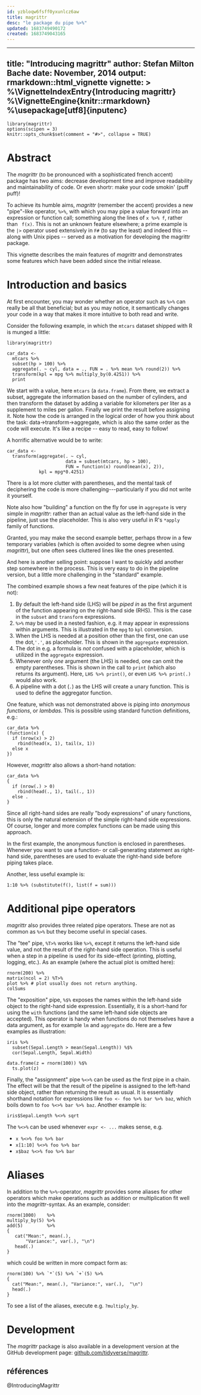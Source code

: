 ```yaml
---
id: yzbloqw6fsff0yxunlcz6aw
title: magrittr
desc: "le package du pipe %>%"
updated: 1683749490172
created: 1683749043165
---
```


---
title: "Introducing magrittr"
author: Stefan Milton Bache
date: November, 2014
output: rmarkdown::html_vignette
vignette: >
  %\VignetteIndexEntry{Introducing magrittr}
  %\VignetteEngine{knitr::rmarkdown}
  %\usepackage[utf8]{inputenc}
---

```{r include = FALSE}
library(magrittr)
options(scipen = 3)
knitr::opts_chunk$set(comment = "#>", collapse = TRUE)
```

# Abstract

The *magrittr* (to be pronounced with a sophisticated french accent) package has
two aims: decrease development time and improve readability and maintainability 
of code. Or even shortr: make your code smokin' (puff puff)!

To achieve its humble aims, *magrittr* (remember the accent) provides a new 
"pipe"-like operator, `%>%`, with which you may pipe a value forward into an 
expression or function call; something along the lines of ` x %>% f `, rather
than ` f(x)`. This is not an unknown feature elsewhere; a prime example is the 
`|>` operator used extensively in `F#` (to say the least) and indeed this 
-- along with Unix pipes -- served as a motivation for developing the magrittr 
package.

This vignette describes the main features of *magrittr* and demonstrates
some features which have been added since the initial release.

# Introduction and basics

At first encounter, you may wonder whether an operator such as `%>%` can really 
be all that beneficial; but as you may notice, it semantically changes your 
code in a way that makes it more intuitive to both read and write.

Consider the following example, in which the `mtcars` dataset shipped with
R is munged a little:
```{r}
library(magrittr)

car_data <- 
  mtcars %>%
  subset(hp > 100) %>%
  aggregate(. ~ cyl, data = ., FUN = . %>% mean %>% round(2)) %>%
  transform(kpl = mpg %>% multiply_by(0.4251)) %>%
  print
```
We start with a value, here `mtcars` (a `data.frame`). From there, we extract a 
subset, aggregate the information based on the number of cylinders, and then 
transform the dataset by adding a variable for kilometers per liter as a 
supplement to miles per gallon. Finally we print the result before assigning 
it. Note how the code is arranged in the logical order of how you think about 
the task: data->transform->aggregate, which is also the same order as the code 
will execute. It's like a recipe -- easy to read, easy to follow!

A horrific alternative would be to write:
```{r}
car_data <- 
  transform(aggregate(. ~ cyl, 
                      data = subset(mtcars, hp > 100), 
                      FUN = function(x) round(mean(x), 2)), 
            kpl = mpg*0.4251)
```
There is a lot more clutter with parentheses, and the mental task of deciphering
the code is more challenging---particularly if you did not write it yourself.

Note also how "building" a function on the fly for use in `aggregate` is very
simple in *magrittr*: rather than an actual value as the left-hand side in 
the pipeline, just use the placeholder. This is also very useful in R's 
`*apply` family of functions.

Granted, you may make the second example better, perhaps throw in a few 
temporary variables (which is often avoided to some degree when using 
*magrittr*), but one often sees cluttered lines like the ones presented. 

And here is another selling point: suppose I want to quickly add another step 
somewhere in the process. This is very easy to do in the pipeline version, but 
a little more challenging in the "standard" example.

The combined example shows a few neat features of the pipe (which it is not):

1. By default the left-hand side (LHS) will be *piped in* as the first argument of 
the function appearing on the right-hand side (RHS). This is the case in the 
`subset` and `transform` expressions.
2. `%>%` may be used in a nested fashion, e.g. it may appear in expressions within 
arguments. This is illustrated in the `mpg` to `kpl` conversion.
3. When the LHS is needed at a position other than the first, one can use
the dot,`'.'`, as placeholder. This is shown in the `aggregate` expression.
4. The dot in e.g. a formula is *not* confused with a placeholder, which is
utilized in the `aggregate` expression.
5. Whenever only *one* argument (the LHS) is needed, one can omit the empty 
parentheses. This is shown in the call to `print` (which also returns its
argument). Here, `LHS %>% print()`, or even `LHS %>% print(.)` would also work.
6. A pipeline with a dot (`.`) as the LHS will create a unary function. This is
used to define the aggregator function.

One feature, which was not demonstrated above is piping into *anonymous 
functions*, or *lambdas*. This is possible using standard function definitions, 
e.g.:
```{r, eval = FALSE}
car_data %>%
(function(x) {
  if (nrow(x) > 2) 
    rbind(head(x, 1), tail(x, 1))
  else x
})
```
However, *magrittr* also allows a short-hand notation:
```{r}
car_data %>%
{ 
  if (nrow(.) > 0)
    rbind(head(., 1), tail(., 1))
  else .
}
```
Since all right-hand sides are really "body expressions" of unary functions, 
this is only the natural extension of the simple right-hand side expressions. 
Of course, longer and more complex functions can be made using this approach.

In the first example, the anonymous function is enclosed in parentheses.
Whenever you want to use a function- or call-generating statement as right-hand 
side, parentheses are used to evaluate the right-hand side before piping takes 
place.

Another, less useful example is:
```{r}
1:10 %>% (substitute(f(), list(f = sum)))
```

# Additional pipe operators
*magrittr* also provides three related pipe operators. These are not as common 
as `%>%` but they become useful in special cases. 

The "tee" pipe, `%T>%` works like `%>%`, except it returns the left-hand
side value, and not the result of the right-hand side operation. This is useful 
when a step in a pipeline is used for its side-effect (printing, plotting, 
logging, etc.). As an example (where the actual plot is omitted here):
```{r, fig.keep='none'}
rnorm(200) %>%
matrix(ncol = 2) %T>%
plot %>% # plot usually does not return anything. 
colSums
```

The "exposition" pipe, `%$%` exposes the names within the left-hand side
object to the right-hand side expression. Essentially, it is a short-hand for 
using the `with` functions (and the same left-hand side objects are accepted).
This operator is handy when functions do not themselves have a data argument, as 
for example `lm` and `aggregate` do. Here are a few examples as illustration:

```{r, eval = FALSE}
iris %>%
  subset(Sepal.Length > mean(Sepal.Length)) %$%
  cor(Sepal.Length, Sepal.Width)
   
data.frame(z = rnorm(100)) %$% 
  ts.plot(z)
```

Finally, the "assignment" pipe `%<>%` can be used as the first 
pipe in a chain. The effect will be that the result of the pipeline is assigned 
to the left-hand side object, rather than returning the result as usual. It is 
essentially shorthand notation for expressions like `foo <- foo %>% bar %>% baz`, 
which boils down to `foo %<>% bar %>% baz`. Another example is:

```{r, eval = FALSE}
iris$Sepal.Length %<>% sqrt
```

The `%<>%` can be used whenever `expr <- ...` makes sense, e.g. 

* `x %<>% foo %>% bar`
* `x[1:10] %<>% foo %>% bar`
* `x$baz %<>% foo %>% bar`

# Aliases

In addition to the `%>%`-operator, *magrittr* provides some aliases for other
operators which make operations such as addition or multiplication fit well 
into the *magrittr*-syntax. As an example, consider:
```{r}
rnorm(1000)    %>%
multiply_by(5) %>%
add(5)         %>%
{ 
   cat("Mean:", mean(.), 
       "Variance:", var(.), "\n")
   head(.)
}
```
which could be written in more compact form as:
```{r, results = 'hide'}
rnorm(100) %>% `*`(5) %>% `+`(5) %>% 
{
  cat("Mean:", mean(.), "Variance:", var(.),  "\n")
  head(.)
}
```
To see a list of the aliases, execute e.g. `?multiply_by`. 

# Development
The *magrittr* package is also available in a development version at the
GitHub development page:
[github.com/tidyverse/magrittr](https://github.com/tidyverse/magrittr).

## références

@IntroducingMagrittr